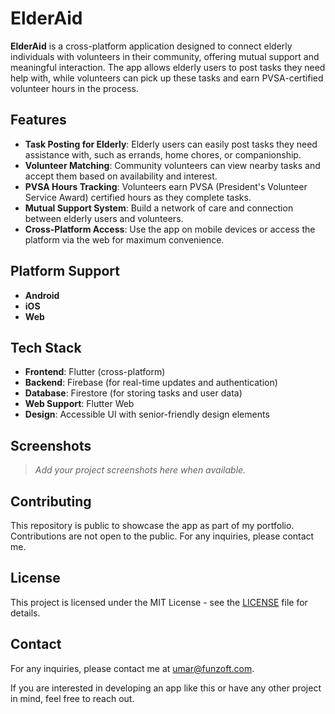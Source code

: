 # ElderAid

**ElderAid** is a cross-platform application designed to connect elderly individuals with volunteers in their community, offering mutual support and meaningful interaction. The app allows elderly users to post tasks they need help with, while volunteers can pick up these tasks and earn PVSA-certified volunteer hours in the process.

## Features

- **Task Posting for Elderly**: Elderly users can easily post tasks they need assistance with, such as errands, home chores, or companionship.
- **Volunteer Matching**: Community volunteers can view nearby tasks and accept them based on availability and interest.
- **PVSA Hours Tracking**: Volunteers earn PVSA (President's Volunteer Service Award) certified hours as they complete tasks.
- **Mutual Support System**: Build a network of care and connection between elderly users and volunteers.
- **Cross-Platform Access**: Use the app on mobile devices or access the platform via the web for maximum convenience.

## Platform Support

- **Android**
- **iOS**
- **Web**

## Tech Stack

- **Frontend**: Flutter (cross-platform)
- **Backend**: Firebase (for real-time updates and authentication)
- **Database**: Firestore (for storing tasks and user data)
- **Web Support**: Flutter Web
- **Design**: Accessible UI with senior-friendly design elements

## Screenshots

> _Add your project screenshots here when available._

## Contributing

This repository is public to showcase the app as part of my portfolio. Contributions are not open to the public. For any inquiries, please contact me.

## License

This project is licensed under the MIT License - see the [LICENSE](LICENSE) file for details.

## Contact

For any inquiries, please contact me at umar@funzoft.com.

If you are interested in developing an app like this or have any other project in mind, feel free to reach out.
